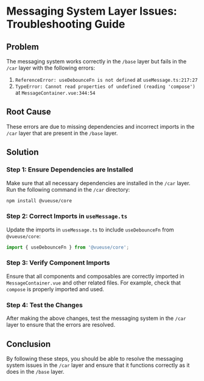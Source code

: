 # Messaging System Layer Issues: Troubleshooting Guide

## Problem

The messaging system works correctly in the `/base` layer but fails in the `/car` layer with the following errors:
1. `ReferenceError: useDebounceFn is not defined` at `useMessage.ts:217:27`
2. `TypeError: Cannot read properties of undefined (reading 'compose')` at `MessageContainer.vue:344:54`

## Root Cause

These errors are due to missing dependencies and incorrect imports in the `/car` layer that are present in the `/base` layer.

## Solution

### Step 1: Ensure Dependencies are Installed

Make sure that all necessary dependencies are installed in the `/car` layer. Run the following command in the `/car` directory:
```bash
npm install @vueuse/core
```

### Step 2: Correct Imports in `useMessage.ts`

Update the imports in `useMessage.ts` to include `useDebounceFn` from `@vueuse/core`:
```typescript
import { useDebounceFn } from '@vueuse/core';
```

### Step 3: Verify Component Imports

Ensure that all components and composables are correctly imported in `MessageContainer.vue` and other related files. For example, check that `compose` is properly imported and used.

### Step 4: Test the Changes

After making the above changes, test the messaging system in the `/car` layer to ensure that the errors are resolved.

## Conclusion

By following these steps, you should be able to resolve the messaging system issues in the `/car` layer and ensure that it functions correctly as it does in the `/base` layer.
